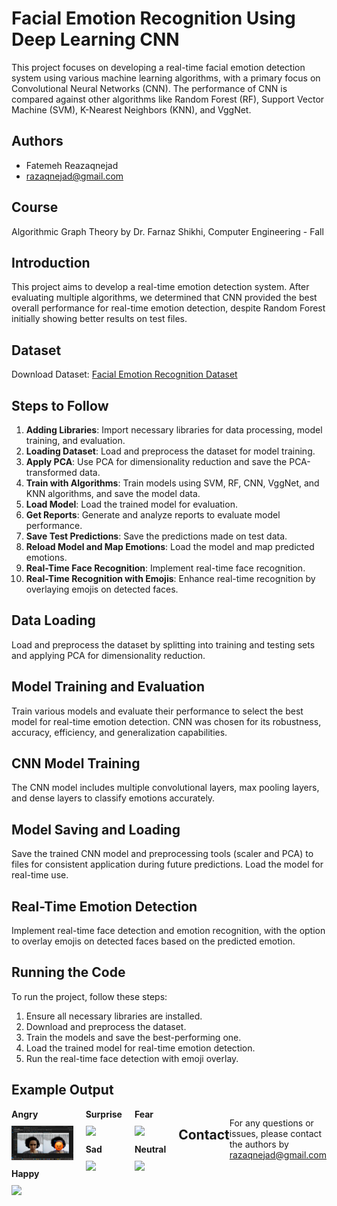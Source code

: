 # Facial Emotion Recognition Using Deep Learning CNN

This project focuses on developing a real-time facial emotion detection system using various machine learning algorithms, with a primary focus on Convolutional Neural Networks (CNN). The performance of CNN is compared against other algorithms like Random Forest (RF), Support Vector Machine (SVM), K-Nearest Neighbors (KNN), and VggNet.

## Authors
- Fatemeh Reazaqnejad
- razaqnejad@gmail.com
## Course
Algorithmic Graph Theory by Dr. Farnaz Shikhi, Computer Engineering - Fall

## Introduction
This project aims to develop a real-time emotion detection system. After evaluating multiple algorithms, we determined that CNN provided the best overall performance for real-time emotion detection, despite Random Forest initially showing better results on test files.

## Dataset
Download Dataset: [Facial Emotion Recognition Dataset](https://drive.google.com/file/d/1tedoFTFFBbM2iUvdg37WQFSq07ghYrll/view?usp=drive_link)

## Steps to Follow
1. **Adding Libraries**: Import necessary libraries for data processing, model training, and evaluation.
2. **Loading Dataset**: Load and preprocess the dataset for model training.
3. **Apply PCA**: Use PCA for dimensionality reduction and save the PCA-transformed data.
4. **Train with Algorithms**: Train models using SVM, RF, CNN, VggNet, and KNN algorithms, and save the model data.
5. **Load Model**: Load the trained model for evaluation.
6. **Get Reports**: Generate and analyze reports to evaluate model performance.
7. **Save Test Predictions**: Save the predictions made on test data.
8. **Reload Model and Map Emotions**: Load the model and map predicted emotions.
9. **Real-Time Face Recognition**: Implement real-time face recognition.
10. **Real-Time Recognition with Emojis**: Enhance real-time recognition by overlaying emojis on detected faces.

## Data Loading
Load and preprocess the dataset by splitting into training and testing sets and applying PCA for dimensionality reduction.

## Model Training and Evaluation
Train various models and evaluate their performance to select the best model for real-time emotion detection. CNN was chosen for its robustness, accuracy, efficiency, and generalization capabilities.

## CNN Model Training
The CNN model includes multiple convolutional layers, max pooling layers, and dense layers to classify emotions accurately.

## Model Saving and Loading
Save the trained CNN model and preprocessing tools (scaler and PCA) to files for consistent application during future predictions. Load the model for real-time use.

## Real-Time Emotion Detection
Implement real-time face detection and emotion recognition, with the option to overlay emojis on detected faces based on the predicted emotion.

## Running the Code
To run the project, follow these steps:
1. Ensure all necessary libraries are installed.
2. Download and preprocess the dataset.
3. Train the models and save the best-performing one.
4. Load the trained model for real-time emotion detection.
5. Run the real-time face detection with emoji overlay.

## Example Output
<div style="display: flex; align-items: flex-start;">
    <div style="margin-right: 20px;">
        <div>
            <strong>Angry</strong>
            <br>
            <img src="media/Real_Time/angry.png" width="350" style="margin-top: 10px;">
        </div>
        <div style="margin-top: 10px;">
            <strong>Happy</strong>
            <br>
            <img src="../media/Real_Time/happy.png" width="350" style="margin-top: 10px;">
        </div>
    </div>
    <div style="margin-right: 20px;">
        <div>
            <strong>Surprise</strong>
            <br>
            <img src="../media/Real_Time/surprise.png" width="350" style="margin-top: 10px;">
        </div>
        <div style="margin-top: 10px;">
            <strong>Sad</strong>
            <br>
            <img src="../media/Real_Time/sad.png" width="350" style="margin-top: 10px;">
        </div>
    </div>
    <div style="margin-right: 20px;">
        <div>
            <strong>Fear</strong>
            <br>
            <img src="../media/Real_Time/fear.png" width="350" style="margin-top: 10px;">
        </div>
        <div style="margin-top: 10px;">
            <strong>Neutral</strong>
            <br>
            <img src="../media/Real_Time/neutral.png" width="350" style="margin-top: 10px;">
        </div>
</div>

## Contact
For any questions or issues, please contact the authors by razaqnejad@gmail.com
